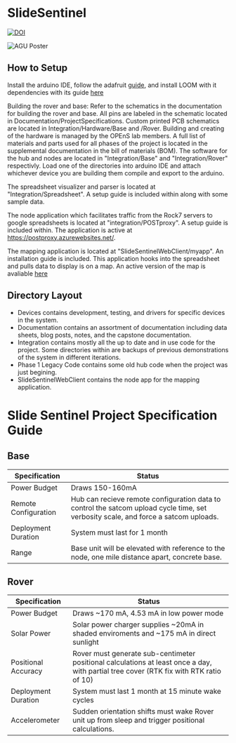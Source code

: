 # SlideSentinel
[![DOI](https://zenodo.org/badge/136069337.svg)](https://zenodo.org/badge/latestdoi/136069337)

![AGU Poster](https://github.com/OPEnSLab-OSU/SlideSentinel/blob/feature/photoHosting/Documentation/Photos/Diagrams/AGU%20Slide%20Sentinel%202019%20FINAL%20.png)
## How to Setup
Install the arduino IDE, follow the adafruit [guide](https://learn.adafruit.com/adafruit-feather-m0-basic-proto/overview), and install LOOM with it dependencies with its guide [here](https://github.com/OPEnSLab-OSU/InternetOfAg/tree/master/Arduino_and_Loom_Setup)

Building the rover and base:
Refer to the schematics in the documentation for building the rover and base. All pins are labeled in the schematic located in Documentation/ProjectSpecifications. Custom printed PCB schematics are located in Integration/Hardware/Base and /Rover. Building and creating of the hardware is managed by the OPEnS lab members. A full list of materials and parts used for all phases of the project is located in the supplemental documentation in the bill of materials (BOM). The software for the hub and nodes are located in "Integration/Base" and "Integration/Rover" respectivly. Load one of the directories into arduino IDE and attach whichever device you are building them compile and export to the arduino.

The spreadsheet visualizer and parser is located at "Integration/Spreadsheet". A setup guide is included within along with some sample data.

The node application which facilitates traffic from the Rock7 servers to google spreadsheets is located at "integration/POSTproxy". A setup guide is included within. The application is active at https://postproxy.azurewebsites.net/. 

The mapping application is located at "SlideSentinelWebClient/myapp". An installation guide is included. This application hooks into the spreadsheet and pulls data to display is on a map. An active version of the map is avaliable [here](http://home.stallkamp.us:8999)

## Directory Layout
- Devices contains development, testing, and drivers for specific devices in the system.
- Documentation contains an assortment of documentation including data sheets, blog posts, notes, and the capstone documentation.
- Integration contains mostly all the up to date and in use code for the project. Some directories within are backups of previous demonstrations of the system in different iterations.
- Phase 1 Legacy Code contains some old hub code when the project was just begining.
- SlideSentinelWebClient contains the node app for the mapping application.

# Slide Sentinel Project Specification Guide

## Base

Specification | Status 
--- | --- 
Power Budget | Draws 150-160mA 
Remote Configuration | Hub can recieve remote configuration data to control the satcom upload cycle time, set verbosity scale, and force a satcom uploads.
Deployment Duration | System must last for 1 month
Range | Base unit will be elevated with reference to the node, one mile distance apart, concrete base.

## Rover

Specification | Status
--- | --- 
Power Budget | Draws ~170 mA, 4.53 mA in low power mode 
Solar Power | Solar power charger supplies ~20mA in shaded enviroments and ~175 mA in direct sunlight
Positional Accuracy | Rover must generate sub-centimeter positional calculations at least once a day, with partial tree cover (RTK fix with RTK ratio of 10)
Deployment Duration | System must last 1 month at 15 minute wake cycles
Accelerometer | Sudden orientation shifts must wake Rover unit up from sleep and trigger positional calculations.
